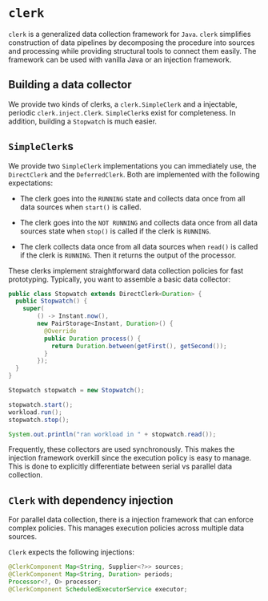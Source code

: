 # `clerk`

`clerk` is a generalized data collection framework for `Java`. `clerk` simplifies construction of data pipelines by decomposing the procedure into sources and processing while providing structural tools to connect them easily. The framework can be used with vanilla Java or an injection framework.

## Building a data collector

We provide two kinds of clerks, a `clerk.SimpleClerk` and a injectable, periodic `clerk.inject.Clerk`. `SimpleClerk`s exist for completeness. In addition, building a `Stopwatch` is much easier.

## `SimpleClerk`s

We provide two `SimpleClerk` implementations you can immediately use, the `DirectClerk` and the `DeferredClerk`. Both are implemented with the following expectations:

 - The clerk goes into the `RUNNING` state and collects data once from all data sources when `start()` is called.

 - The clerk goes into the `NOT RUNNING` and collects data once from all data sources state when `stop()` is called if the clerk is `RUNNING`.

 - The clerk collects data once from all data sources when `read()` is called if the clerk is `RUNNING`. Then it returns the output of the processor.

These clerks implement straightforward data collection policies for fast prototyping. Typically, you want to assemble a basic data collector:
```java
public class Stopwatch extends DirectClerk<Duration> {
  public Stopwatch() {
    super(
        () -> Instant.now(),
        new PairStorage<Instant, Duration>() {
          @Override
          public Duration process() {
            return Duration.between(getFirst(), getSecond());
          }
        });
  }
}

Stopwatch stopwatch = new Stopwatch();

stopwatch.start();
workload.run();
stopwatch.stop();

System.out.println("ran workload in " + stopwatch.read());
```

Frequently, these collectors are used synchronously. This makes the injection framework overkill since the execution policy is easy to manage. This is done to explicitly differentiate between serial vs parallel data collection.

## `Clerk` with dependency injection

For parallel data collection, there is a injection framework that can enforce complex policies. This manages execution policies across multiple data sources.

`Clerk` expects the following injections:

```java
@ClerkComponent Map<String, Supplier<?>> sources;
@ClerkComponent Map<String, Duration> periods;
Processor<?, O> processor;
@ClerkComponent ScheduledExecutorService executor;
```
